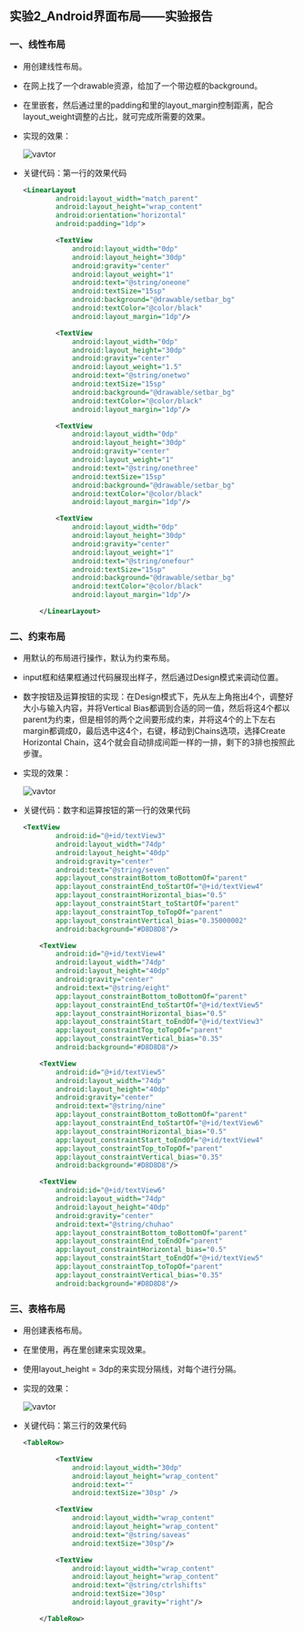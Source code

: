 ## 实验2_Android界面布局——实验报告

### 一、线性布局

* 用<LinearLayout>创建线性布局。
* 在网上找了一个drawable资源，给<Textview>加了一个带边框的background。
* 在<LinearLayout>里嵌套<LinearLayout>，然后通过<LinearLayout>里的padding和<Textview>里的layout_margin控制距离，配合layout_weight调整<Textview>的占比，就可完成所需要的效果。

 * 实现的效果：

   ![vavtor](https://github.com/greattt777/AndroidLab/blob/master/LabImage/Lab2/1.png)

 * 关键代码：第一行的效果代码

   ```xml
   <LinearLayout
           android:layout_width="match_parent"
           android:layout_height="wrap_content"
           android:orientation="horizontal"
           android:padding="1dp">
   
           <TextView
               android:layout_width="0dp"
               android:layout_height="30dp"
               android:gravity="center"
               android:layout_weight="1"
               android:text="@string/oneone"
               android:textSize="15sp"
               android:background="@drawable/setbar_bg"
               android:textColor="@color/black"
               android:layout_margin="1dp"/>
   
           <TextView
               android:layout_width="0dp"
               android:layout_height="30dp"
               android:gravity="center"
               android:layout_weight="1.5"
               android:text="@string/onetwo"
               android:textSize="15sp"
               android:background="@drawable/setbar_bg"
               android:textColor="@color/black"
               android:layout_margin="1dp"/>
   
           <TextView
               android:layout_width="0dp"
               android:layout_height="30dp"
               android:gravity="center"
               android:layout_weight="1"
               android:text="@string/onethree"
               android:textSize="15sp"
               android:background="@drawable/setbar_bg"
               android:textColor="@color/black"
               android:layout_margin="1dp"/>
   
           <TextView
               android:layout_width="0dp"
               android:layout_height="30dp"
               android:gravity="center"
               android:layout_weight="1"
               android:text="@string/onefour"
               android:textSize="15sp"
               android:background="@drawable/setbar_bg"
               android:textColor="@color/black"
               android:layout_margin="1dp"/>
   
       </LinearLayout>
   ```

   

### 二、约束布局

* 用默认的布局进行操作，默认为约束布局。
* input框和结果框通过代码展现出样子，然后通过Design模式来调动位置。
* 数字按钮及运算按钮的实现：在Design模式下，先从左上角拖出4个<Textview>，调整好大小与输入内容，并将Vertical Bias都调到合适的同一值，然后将这4个<Textview>都以parent为约束，但是相邻的两个之间要形成约束，并将这4个<Textview>的上下左右margin都调成0，最后选中这4个<Textview>，右键，移动到Chains选项，选择Create Horizontal Chain，这4个<Textview>就会自动排成间距一样的一排，剩下的3排也按照此步骤。

 * 实现的效果：

   ![vavtor](https://github.com/greattt777/AndroidLab/blob/master/LabImage/Lab2/2.png)

 * 关键代码：数字和运算按钮的第一行的效果代码

   ```xml
   <TextView
           android:id="@+id/textView3"
           android:layout_width="74dp"
           android:layout_height="40dp"
           android:gravity="center"
           android:text="@string/seven"
           app:layout_constraintBottom_toBottomOf="parent"
           app:layout_constraintEnd_toStartOf="@+id/textView4"
           app:layout_constraintHorizontal_bias="0.5"
           app:layout_constraintStart_toStartOf="parent"
           app:layout_constraintTop_toTopOf="parent"
           app:layout_constraintVertical_bias="0.35000002"
           android:background="#D8D8D8"/>
   
       <TextView
           android:id="@+id/textView4"
           android:layout_width="74dp"
           android:layout_height="40dp"
           android:gravity="center"
           android:text="@string/eight"
           app:layout_constraintBottom_toBottomOf="parent"
           app:layout_constraintEnd_toStartOf="@+id/textView5"
           app:layout_constraintHorizontal_bias="0.5"
           app:layout_constraintStart_toEndOf="@+id/textView3"
           app:layout_constraintTop_toTopOf="parent"
           app:layout_constraintVertical_bias="0.35"
           android:background="#D8D8D8"/>
   
       <TextView
           android:id="@+id/textView5"
           android:layout_width="74dp"
           android:layout_height="40dp"
           android:gravity="center"
           android:text="@string/nine"
           app:layout_constraintBottom_toBottomOf="parent"
           app:layout_constraintEnd_toStartOf="@+id/textView6"
           app:layout_constraintHorizontal_bias="0.5"
           app:layout_constraintStart_toEndOf="@+id/textView4"
           app:layout_constraintTop_toTopOf="parent"
           app:layout_constraintVertical_bias="0.35"
           android:background="#D8D8D8"/>
   
       <TextView
           android:id="@+id/textView6"
           android:layout_width="74dp"
           android:layout_height="40dp"
           android:gravity="center"
           android:text="@string/chuhao"
           app:layout_constraintBottom_toBottomOf="parent"
           app:layout_constraintEnd_toEndOf="parent"
           app:layout_constraintHorizontal_bias="0.5"
           app:layout_constraintStart_toEndOf="@+id/textView5"
           app:layout_constraintTop_toTopOf="parent"
           app:layout_constraintVertical_bias="0.35"
           android:background="#D8D8D8"/>
   ```

   

### 三、表格布局

* 用<TableLayout>创建表格布局。
* 在<TableLayout>里使用<TableRow>，再在<TableRow>里创建<Textview>来实现效果。
* 使用layout_height = 3dp的<Textview>来实现分隔线，对每个<TableRow>进行分隔。

 * 实现的效果：

   ![vavtor](https://github.com/greattt777/AndroidLab/blob/master/LabImage/Lab2/3.png)

 * 关键代码：第三行的效果代码

   ```xml
   <TableRow>
   
           <TextView
               android:layout_width="30dp"
               android:layout_height="wrap_content"
               android:text=""
               android:textSize="30sp" />
   
           <TextView
               android:layout_width="wrap_content"
               android:layout_height="wrap_content"
               android:text="@string/saveas"
               android:textSize="30sp"/>
   
           <TextView
               android:layout_width="wrap_content"
               android:layout_height="wrap_content"
               android:text="@string/ctrlshifts"
               android:textSize="30sp"
               android:layout_gravity="right"/>
   
       </TableRow>
   ```

   
